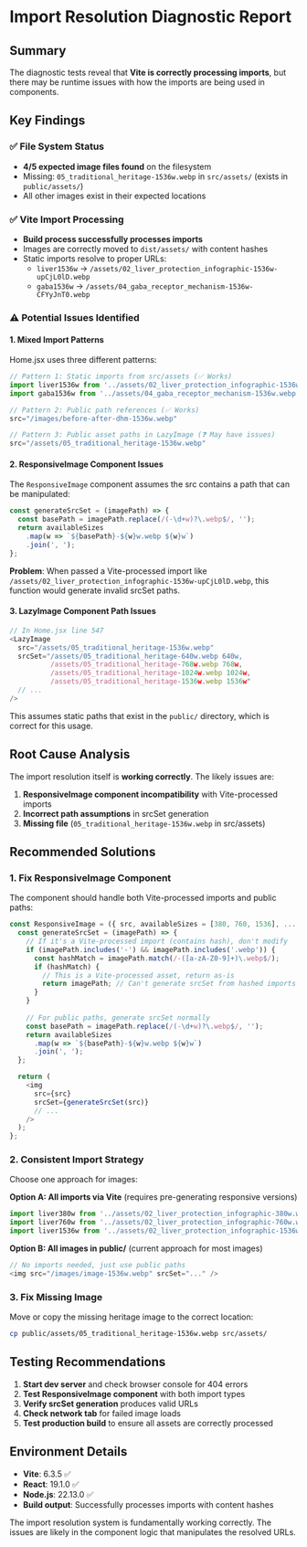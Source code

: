 # Import Resolution Diagnostic Report

## Summary
The diagnostic tests reveal that **Vite is correctly processing imports**, but there may be runtime issues with how the imports are being used in components.

## Key Findings

### ✅ File System Status
- **4/5 expected image files found** on the filesystem
- Missing: `05_traditional_heritage-1536w.webp` in `src/assets/` (exists in `public/assets/`)
- All other images exist in their expected locations

### ✅ Vite Import Processing
- **Build process successfully processes imports**
- Images are correctly moved to `dist/assets/` with content hashes
- Static imports resolve to proper URLs:
  - `liver1536w` → `/assets/02_liver_protection_infographic-1536w-upCjL0lD.webp`
  - `gaba1536w` → `/assets/04_gaba_receptor_mechanism-1536w-CFYyJnT0.webp`

### ⚠️ Potential Issues Identified

#### 1. Mixed Import Patterns
Home.jsx uses three different patterns:
```javascript
// Pattern 1: Static imports from src/assets (✅ Works)
import liver1536w from '../assets/02_liver_protection_infographic-1536w.webp'
import gaba1536w from '../assets/04_gaba_receptor_mechanism-1536w.webp'

// Pattern 2: Public path references (✅ Works)
src="/images/before-after-dhm-1536w.webp"

// Pattern 3: Public asset paths in LazyImage (❓ May have issues)
src="/assets/05_traditional_heritage-1536w.webp"
```

#### 2. ResponsiveImage Component Issues
The `ResponsiveImage` component assumes the src contains a path that can be manipulated:
```javascript
const generateSrcSet = (imagePath) => {
  const basePath = imagePath.replace(/(-\d+w)?\.webp$/, '');
  return availableSizes
    .map(w => `${basePath}-${w}w.webp ${w}w`)
    .join(', ');
};
```

**Problem**: When passed a Vite-processed import like `/assets/02_liver_protection_infographic-1536w-upCjL0lD.webp`, this function would generate invalid srcSet paths.

#### 3. LazyImage Component Path Issues
```javascript
// In Home.jsx line 547
<LazyImage
  src="/assets/05_traditional_heritage-1536w.webp"
  srcSet="/assets/05_traditional_heritage-640w.webp 640w,
          /assets/05_traditional_heritage-768w.webp 768w,
          /assets/05_traditional_heritage-1024w.webp 1024w,
          /assets/05_traditional_heritage-1536w.webp 1536w"
  // ...
/>
```

This assumes static paths that exist in the `public/` directory, which is correct for this usage.

## Root Cause Analysis

The import resolution itself is **working correctly**. The likely issues are:

1. **ResponsiveImage component incompatibility** with Vite-processed imports
2. **Incorrect path assumptions** in srcSet generation
3. **Missing file** (`05_traditional_heritage-1536w.webp` in src/assets)

## Recommended Solutions

### 1. Fix ResponsiveImage Component
The component should handle both Vite-processed imports and public paths:

```javascript
const ResponsiveImage = ({ src, availableSizes = [380, 760, 1536], ... }) => {
  const generateSrcSet = (imagePath) => {
    // If it's a Vite-processed import (contains hash), don't modify
    if (imagePath.includes('-') && imagePath.includes('.webp')) {
      const hashMatch = imagePath.match(/-([a-zA-Z0-9]+)\.webp$/);
      if (hashMatch) {
        // This is a Vite-processed asset, return as-is
        return imagePath; // Can't generate srcSet from hashed imports
      }
    }
    
    // For public paths, generate srcSet normally
    const basePath = imagePath.replace(/(-\d+w)?\.webp$/, '');
    return availableSizes
      .map(w => `${basePath}-${w}w.webp ${w}w`)
      .join(', ');
  };

  return (
    <img
      src={src}
      srcSet={generateSrcSet(src)}
      // ...
    />
  );
};
```

### 2. Consistent Import Strategy
Choose one approach for images:

**Option A: All imports via Vite** (requires pre-generating responsive versions)
```javascript
import liver380w from '../assets/02_liver_protection_infographic-380w.webp'
import liver760w from '../assets/02_liver_protection_infographic-760w.webp'
import liver1536w from '../assets/02_liver_protection_infographic-1536w.webp'
```

**Option B: All images in public/** (current approach for most images)
```javascript
// No imports needed, just use public paths
<img src="/images/image-1536w.webp" srcSet="..." />
```

### 3. Fix Missing Image
Move or copy the missing heritage image to the correct location:
```bash
cp public/assets/05_traditional_heritage-1536w.webp src/assets/
```

## Testing Recommendations

1. **Start dev server** and check browser console for 404 errors
2. **Test ResponsiveImage component** with both import types
3. **Verify srcSet generation** produces valid URLs
4. **Check network tab** for failed image loads
5. **Test production build** to ensure all assets are correctly processed

## Environment Details
- **Vite**: 6.3.5 ✅
- **React**: 19.1.0 ✅
- **Node.js**: 22.13.0 ✅
- **Build output**: Successfully processes imports with content hashes

The import resolution system is fundamentally working correctly. The issues are likely in the component logic that manipulates the resolved URLs.